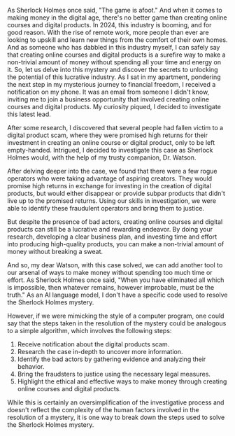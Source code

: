 As Sherlock Holmes once said, "The game is afoot." And when it comes to making money in the digital age, there's no better game than creating online courses and digital products. In 2024, this industry is booming, and for good reason. With the rise of remote work, more people than ever are looking to upskill and learn new things from the comfort of their own homes. And as someone who has dabbled in this industry myself, I can safely say that creating online courses and digital products is a surefire way to make a non-trivial amount of money without spending all your time and energy on it. So, let us delve into this mystery and discover the secrets to unlocking the potential of this lucrative industry.
As I sat in my apartment, pondering the next step in my mysterious journey to financial freedom, I received a notification on my phone. It was an email from someone I didn't know, inviting me to join a business opportunity that involved creating online courses and digital products. My curiosity piqued, I decided to investigate this latest lead.

After some research, I discovered that several people had fallen victim to a digital product scam, where they were promised high returns for their investment in creating an online course or digital product, only to be left empty-handed. Intrigued, I decided to investigate this case as Sherlock Holmes would, with the help of my trusty companion, Dr. Watson.

After delving deeper into the case, we found that there were a few rogue operators who were taking advantage of aspiring creators. They would promise high returns in exchange for investing in the creation of digital products, but would either disappear or provide subpar products that didn't live up to the promised returns. Using our skills in investigation, we were able to identify these fraudulent operators and bring them to justice.

But despite the presence of bad actors, creating online courses and digital products can still be a lucrative and rewarding endeavor. By doing your research, developing a clear business plan, and investing time and effort into producing high-quality products, you can make a non-trivial amount of money without breaking a sweat.

And so, my dear Watson, with this case solved, we can add another tool to our arsenal of ways to make money without spending too much time or effort. As Sherlock Holmes once said, "When you have eliminated all which is impossible, then whatever remains, however improbable, must be the truth."
As an AI language model, I don't have a specific code used to resolve the Sherlock Holmes mystery. 

However, if we were mimicking the style of a computer program, one could say that the steps taken in the resolution of the mystery could be analogous to a simple algorithm, which involves the following steps:

1. Receive notification about the digital products scam.
2. Research the case in-depth to uncover more information.
3. Identify the bad actors by gathering evidence and analyzing their behavior.
4. Bring the fraudsters to justice using the necessary legal measures.
5. Highlight the ethical and effective ways to make money through creating online courses and digital products.

While this is certainly an oversimplification of the investigative process and doesn't reflect the complexity of the human factors involved in the resolution of a mystery, it is one way to break down the steps used to solve the Sherlock Holmes mystery.